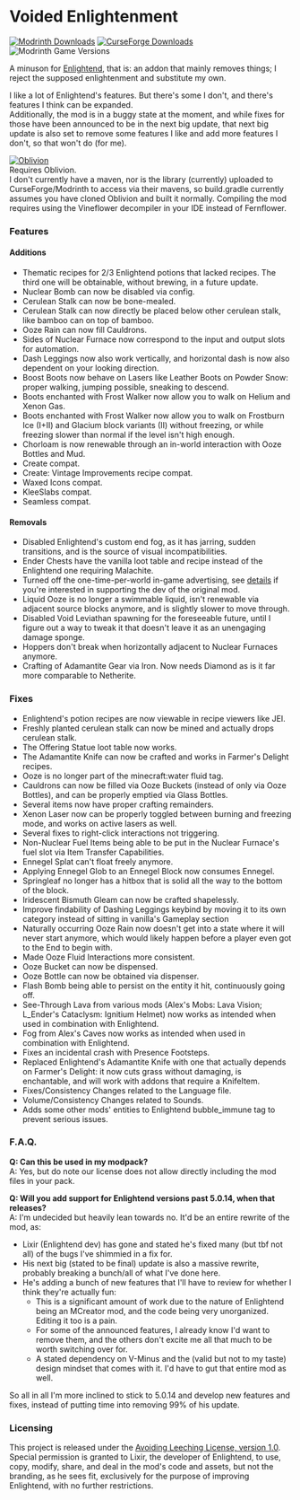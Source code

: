 # Voided Enlightenment
[![Modrinth Downloads](https://img.shields.io/modrinth/dt/voided-enlightenment?style=flat&logo=modrinth&label=Modrinth)](https://modrinth.com/mod/voided-enlightenment)
[![CurseForge Downloads](https://img.shields.io/curseforge/dt/1096334?style=flat&logo=curseforge&label=Curseforge)](https://www.curseforge.com/minecraft/mc-mods/voided-enlightenment)
![Modrinth Game Versions](https://cf.way2muchnoise.eu/versions/voided-enlightenment.svg)

A minuson for [Enlightend](https://modrinth.com/mod/enlightend), that is: an addon that mainly removes things; I reject the supposed enlightenment and substitute my own.

I like a lot of Enlightend's features. But there's some I don't, and there's features I think can be expanded.  
Additionally, the mod is in a buggy state at the moment, and while fixes for those have been announced to be in the next big update, that next big update is also set to remove some features I like and add more features I don't, so that won't do (for me).

[![Oblivion](https://raw.githubusercontent.com/VoidLeech/Oblivion/1.20.1/forge/src/main/resources/icon.png)](https://github.com/VoidLeech/Oblivion)  
Requires Oblivion.  
I don't currently have a maven, nor is the library (currently) uploaded to CurseForge/Modrinth to access via their mavens, so build.gradle currently assumes you have cloned Oblivion and built it normally.
Compiling the mod requires using the Vineflower decompiler in your IDE instead of Fernflower.

### Features
#### Additions
- Thematic recipes for 2/3 Enlightend potions that lacked recipes. The third one will be obtainable, without brewing, in a future update.
- Nuclear Bomb can now be disabled via config.
- Cerulean Stalk can now be bone-mealed.
- Cerulean Stalk can now directly be placed below other cerulean stalk, like bamboo can on top of bamboo.
- Ooze Rain can now fill Cauldrons.
- Sides of Nuclear Furnace now correspond to the input and output slots for automation.
- Dash Leggings now also work vertically, and horizontal dash is now also dependent on your looking direction.
- Boost Boots now behave on Lasers like Leather Boots on Powder Snow: proper walking, jumping possible, sneaking to descend.
- Boots enchanted with Frost Walker now allow you to walk on Helium and Xenon Gas.
- Boots enchanted with Frost Walker now allow you to walk on Frostburn Ice (I+II) and Glacium block variants (II) without freezing, or while freezing slower than normal if the level isn't high enough.
- Chorloam is now renewable through an in-world interaction with Ooze Bottles and Mud.
- Create compat.
- Create: Vintage Improvements recipe compat.
- Waxed Icons compat.
- KleeSlabs compat.
- Seamless compat.
#### Removals
- Disabled Enlightend's custom end fog, as it has jarring, sudden transitions, and is the source of visual incompatibilities.
- Ender Chests have the vanilla loot table and recipe instead of the Enlightend one requiring Malachite.
- Turned off the one-time-per-world in-game advertising, see [details](src/main/java/com/github/voidleech/voided_enlightenment/mixin/misc/PatreonMessageMixin.java) if you're interested in supporting the dev of the original mod.
- Liquid Ooze is no longer a swimmable liquid, isn't renewable via adjacent source blocks anymore, and is slightly slower to move through.
- Disabled Void Leviathan spawning for the foreseeable future, until I figure out a way to tweak it that doesn't leave it as an unengaging damage sponge.
- Hoppers don't break when horizontally adjacent to Nuclear Furnaces anymore.
- Crafting of Adamantite Gear via Iron. Now needs Diamond as is it far more comparable to Netherite.

### Fixes
- Enlightend's potion recipes are now viewable in recipe viewers like JEI.
- Freshly planted cerulean stalk can now be mined and actually drops cerulean stalk.
- The Offering Statue loot table now works.
- The Adamantite Knife can now be crafted and works in Farmer's Delight recipes.
- Ooze is no longer part of the minecraft:water fluid tag.
- Cauldrons can now be filled via Ooze Buckets (instead of only via Ooze Bottles), and can be properly emptied via Glass Bottles.
- Several items now have proper crafting remainders.
- Xenon Laser now can be properly toggled between burning and freezing mode, and works on active lasers as well.
- Several fixes to right-click interactions not triggering.
- Non-Nuclear Fuel Items being able to be put in the Nuclear Furnace's fuel slot via Item Transfer Capabilities.
- Ennegel Splat can't float freely anymore.
- Applying Ennegel Glob to an Ennegel Block now consumes Ennegel.
- Springleaf no longer has a hitbox that is solid all the way to the bottom of the block.
- Iridescent Bismuth Gleam can now be crafted shapelessly.
- Improve findability of Dashing Leggings keybind by moving it to its own category instead of sitting in vanilla's Gameplay section
- Naturally occurring Ooze Rain now doesn't get into a state where it will never start anymore, which would likely happen before a player even got to the End to begin with.
- Made Ooze Fluid Interactions more consistent.
- Ooze Bucket can now be dispensed.
- Ooze Bottle can now be obtained via dispenser.
- Flash Bomb being able to persist on the entity it hit, continuously going off.
- See-Through Lava from various mods (Alex's Mobs: Lava Vision; L_Ender's Cataclysm: Ignitium Helmet) now works as intended when used in combination with Enlightend.
- Fog from Alex's Caves now works as intended when used in combination with Enlightend.
- Fixes an incidental crash with Presence Footsteps.
- Replaced Enlightend's Adamantite Knife with one that actually depends on Farmer's Delight: it now cuts grass without damaging, is enchantable, and will work with addons that require a KnifeItem.
- Fixes/Consistency Changes related to the Language file.
- Volume/Consistency Changes related to Sounds.
- Adds some other mods' entities to Enlightend bubble_immune tag to prevent serious issues.

### F.A.Q.
**Q: Can this be used in my modpack?**  
A: Yes, but do note our license does not allow directly including the mod files in your pack.

**Q: Will you add support for Enlightend versions past 5.0.14, when that releases?**  
A: I'm undecided but heavily lean towards no. It'd be an entire rewrite of the mod, as:
- Lixir (Enlightend dev) has gone and stated he's fixed many (but tbf not all) of the bugs I've shimmied in a fix for.
- His next big (stated to be final) update is also a massive rewrite, probably breaking a bunch/all of what I've done here.
- He's adding a bunch of new features that I'll have to review for whether I think they're actually fun:
  - This is a significant amount of work due to the nature of Enlightend being an MCreator mod, and the code being very unorganized. Editing it too is a pain.
  - For some of the announced features, I already know I'd want to remove them, and the others don't excite me all that much to be worth switching over for.
  - A stated dependency on V-Minus and the (valid but not to my taste) design mindset that comes with it. I'd have to gut that entire mod as well.

So all in all I'm more inclined to stick to 5.0.14 and develop new features and fixes, instead of putting time into removing 99% of his update.

### Licensing
This project is released under the [Avoiding Leeching License, version 1.0](LICENSE).  
Special permission is granted to Lixir, the developer of Enlightend, to use, copy, modify, share, and deal in the mod's code and assets, but not the branding, as he sees fit, exclusively for the purpose of improving Enlightend, with no further restrictions.
